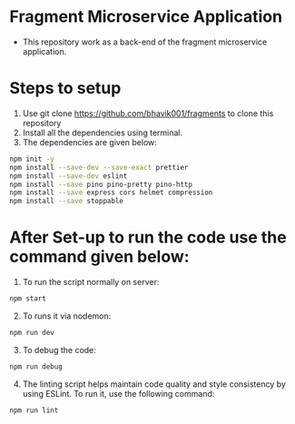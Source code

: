 # Fragment Microservice Application
* This repository work as a back-end of the fragment microservice application.

# Steps to setup
1. Use git clone https://github.com/bhavik001/fragments to clone this repository
2. Install all the dependencies using terminal.
3. The dependencies are given below:
```sh
npm init -y
npm install --save-dev --save-exact prettier
npm install --save-dev eslint
npm install --save pino pino-pretty pino-http
npm install --save express cors helmet compression
npm install --save stoppable
```

 # After Set-up to run the code use the command given below:
1. To run the script normally on server:
```sh
npm start
```
2. To runs it via nodemon:
```sh
npm run dev
```
3. To debug the code:
```sh
npm run debug
```
4. The linting script helps maintain code quality and style consistency by using ESLint. To run it, use the following command:
```sh
npm run lint
```
